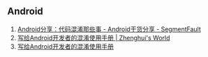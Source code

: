 
## Android


1. [Android分享：代码混淆那些事 - Android干货分享 - SegmentFault](https://segmentfault.com/a/1190000004461614  "Title")
1. [写给Android开发者的混淆使用手册 | Zhenghui's World](http://huihui.name/2016/10/23/%E5%86%99%E7%BB%99Android%E5%BC%80%E5%8F%91%E8%80%85%E7%9A%84%E6%B7%B7%E6%B7%86%E4%BD%BF%E7%94%A8%E6%89%8B%E5%86%8C/  "Title")
1. [写给Android开发者的混淆使用手册](http://huihui.name/2016/10/23/%E5%86%99%E7%BB%99Android%E5%BC%80%E5%8F%91%E8%80%85%E7%9A%84%E6%B7%B7%E6%B7%86%E4%BD%BF%E7%94%A8%E6%89%8B%E5%86%8C/  "Title")
